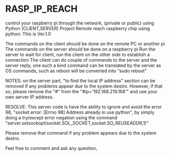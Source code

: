 # RASP_IP_REACH
control your raspberry pi through the network, (private or public) using Python (CLIENT,SERVER)
Project Remote reach raspberry chip using python:
This is Ver.1.0

The commands on the client should be done on the remote PC or another pi
The commands on the server should be done on a raspberry pi
Run the server to wait for client, run the client on the other side to establish a connection
The client can do couple of commands to the server and the server reply, one such a kind command can be translated by the server as OS commands, such as reboot will be converted into “sudo reboot”

NOTES:
on the server part, "to find the local IP address" section can be removed if any problems appear due to the system destro. 
However, if that so, please remove the "#" from the "#ip='192.168.219.168'" and use your own server IP address. 

RESOLVE:
This server code is have the ability to ignore and avoid the error 98, "socket.error: [Errno 98] Address already in use python", by simply doing a try/except error negation using the command "server.setsockopt(socket.SOL_SOCKET,socket.SO_REUSEADDR,1)"

Please remove that command if any problem appears due to the system destro.

Feel free to comment and ask any question,
